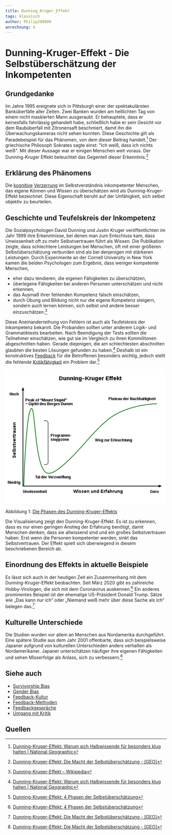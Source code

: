 ```yaml
---
title: Dunning_Kruger_Effekt
tags: klassisch
author: Philip290899
anrechnung: k
---
```


# Dunning-Kruger-Effekt - Die Selbstüberschätzung der Inkompetenten
## Grundgedanke
Im Jahre 1995 ereignete sich in Pittsburgh einer der spektakulärsten Banküberfälle aller Zeiten. Zwei Banken wurden am helllichten Tag von einem nicht maskierten Mann ausgeraubt. Er behauptete, dass er keinesfalls fahrlässig gehandelt habe, schließlich habe er sein Gesicht vor dem Raubüberfall mit Zitronensaft beschmiert, damit ihn die Überwachungskameras nicht sehen konnten. Diese Geschichte gilt als Paradebeispiel für das Phänomen, von dem dieser Beitrag handelt.[^1] Der griechische Philosoph Sokrates sagte einst: "Ich weiß, dass ich nichts weiß". Mit dieser Aussage war er einigen Menschen weit voraus. Der Dunning-Kruger Effekt beleuchtet das Gegenteil dieser Erkenntnis.[^2] 
## Erklärung des Phänomens 
Die [kognitive](https://github.com/ManagingProjectsSuccessfully/ManagingProjectsSuccessfully.github.io/blob/main/kb/Gender_Bias.md) [Verzerrung](https://github.com/ManagingProjectsSuccessfully/ManagingProjectsSuccessfully.github.io/blob/main/kb/Survivorship_Bias.md) im Selbstverständnis inkompetenter Menschen, das eigene Können und Wissen zu überschätzen wird als Dunning-Kruger-Effekt bezeichnet. Diese Eigenschaft beruht auf der Unfähigkeit, sich selbst objektiv zu beurteilen.
## Geschichte und Teufelskreis der Inkompetenz
Die Sozialpsychologen David Dunning und Justin Kruger veröffentlichten im Jahr 1999 ihre Erkenntnisse, bei denen man zum Entschluss kam, dass Unwissenheit oft zu mehr Selbstvertrauen führt als Wissen. Die Publikation zeigte, dass schlechtere Leistungen bei Menschen, oft mit einer größeren Selbstüberschätzung verbunden sind als bei denjenigen mit stärkeren Leistungen. Durch Experimente an der Cornell University in New York kamen die beiden Psychologen zum Ergebnis, dass weniger kompetente Menschen,
* eher dazu tendieren, die eigenen Fähigkeiten zu überschätzen,
* überlegene Fähigkeiten bei anderen Personen unterschätzen und nicht erkennen,
*	das Ausmaß ihrer fehlenden Kompetenz falsch einschätzen,
*	durch Übung und Bildung nicht nur die eigene Kompetenz steigern, sondern auch lernen können, sich selbst und andere besser einzuschätzen.[^3] 

Diese Aneinanderreihung von Fehlern ist auch als Teufelskreis der Inkompetenz bekannt. Die Probanden sollten unter anderem Logik- und Grammatiktests bearbeiten. Nach Beendigung der Tests sollten die Teilnehmer einschätzen, wie gut sie im Vergleich zu ihren Kommilitonen abgeschnitten haben. Gerade diejenigen, die am schlechtesten abschnitten glaubten die besten Lösungen gefunden zu haben.[^4] Deshalb ist ein konstruktives [Feedback](https://github.com/ManagingProjectsSuccessfully/ManagingProjectsSuccessfully.github.io/blob/main/kb/Feedbackgespr%C3%A4che.md) für die Betroffenen besonders wichtig, jedoch stellt die fehlende [Kritikfähigkeit](https://github.com/ManagingProjectsSuccessfully/ManagingProjectsSuccessfully.github.io/blob/main/kb/Umgang_mit_Kritik.md) ein Problem dar.[^5]

![Die Phasen des Dunning-Kruger-Effekts](Dunning_Kruger_Effekt/image.png) 

Abbildung 1: [Die Phasen des Dunning-Kruger-Effekts](https://de.wikipedia.org/wiki/Datei:Dunning%E2%80%93Kruger_Effekt.svg)

Die Visualisierung zeigt den Dunning-Kruger-Effekt. Es ist zu erkennen, dass es nur einen geringen Anstieg der Erfahrung benötigt, damit Menschen denken, dass sie allwissend sind und ein großes Selbstvertrauen haben. Erst wenn die Personen kompetenter werden, sinkt das Selbstvertrauen. Der Effekt spielt sich überwiegend in diesem beschriebenen Bereich ab.
## Einordnung des Effekts in aktuelle Beispiele
Es lässt sich auch in der heutigen Zeit ein Zusammenhang mit dem Dunning-Kruger-Effekt beobachten. Seit März 2020 gibt es zahlreiche Hobby-Virologen, die sich mit dem Coronavirus auskennen.[^6] Ein anderes prominentes Beispiel ist der ehemalige US-Präsident Donald Trump. Sätze wie „Das kann nur ich“ oder „Niemand weiß mehr über diese Sache als ich“ belegen das.[^7] 
## Kulturelle Unterschiede 
Die Studien wurden vor allem an Menschen aus Nordamerika durchgeführt. Eine spätere Studie aus dem Jahr 2001 offenbarte, dass sich beispielsweise Japaner aufgrund von kulturellen Unterschieden anders verhalten als Nordamerikaner. Japaner unterschätzen häufiger ihre eigenen Fähigkeiten und sehen Misserfolge als Anlass, sich zu verbessern.[^8] 
## Siehe auch
* [Survivorship Bias](https://github.com/ManagingProjectsSuccessfully/ManagingProjectsSuccessfully.github.io/blob/main/kb/Survivorship_Bias.md)
* [Gender Bias](https://github.com/ManagingProjectsSuccessfully/ManagingProjectsSuccessfully.github.io/blob/main/kb/Gender_Bias.md)
* [Feedback-Kultur](https://github.com/ManagingProjectsSuccessfully/ManagingProjectsSuccessfully.github.io/blob/main/kb/Feedback_Kultur.md)
* [Feedback-Methoden](https://github.com/ManagingProjectsSuccessfully/ManagingProjectsSuccessfully.github.io/blob/main/kb/Feedback_Methoden.md)
* [Feedbackgespräche](https://github.com/ManagingProjectsSuccessfully/ManagingProjectsSuccessfully.github.io/blob/main/kb/Feedbackgespr%C3%A4che.md)
* [Umgang mit Kritik](https://github.com/ManagingProjectsSuccessfully/ManagingProjectsSuccessfully.github.io/blob/main/kb/Umgang_mit_Kritik.md)
## Quellen
[^1]: [Dunning-Kruger-Effekt: Warum sich Halbwissende für besonders klug halten | National Geographic](https://www.nationalgeographic.de/wissenschaft/2020/06/dunning-kruger-effekt-warum-sich-halbwissende-fuer-besonders-klug-halten)

[^2]: [Dunning-Kruger-Effekt: Die Macht der Selbstüberschätzung - [GEO]](https://www.geo.de/wissen/23942-rtkl-psychologie-dunning-kruger-effekt-weshalb-inkompetente-menschen-oft-das-groesste)

[^3]: [Dunning-Kruger-Effekt – Wikipedia](https://de.wikipedia.org/wiki/Dunning-Kruger-Effekt)

[^4]: [Dunning-Kruger-Effekt: Warum sich Halbwissende für besonders klug halten | National Geographic](https://www.nationalgeographic.de/wissenschaft/2020/06/dunning-kruger-effekt-warum-sich-halbwissende-fuer-besonders-klug-halten)

[^5]: [Dunning-Kruger-Effekt: 4 Phasen der Selbstüberschätzung](https://karrierebibel.de/dunning-kruger-effekt/)

[^6]: [Dunning-Kruger-Effekt: 4 Phasen der Selbstüberschätzung](https://karrierebibel.de/dunning-kruger-effekt/)

[^7]: [Dunning-Kruger-Effekt: Die Macht der Selbstüberschätzung - [GEO]](https://www.geo.de/wissen/23942-rtkl-psychologie-dunning-kruger-effekt-weshalb-inkompetente-menschen-oft-das-groesste)

[^8]: [Dunning-Kruger-Effekt: Die Macht der Selbstüberschätzung - [GEO]](https://www.geo.de/wissen/23942-rtkl-psychologie-dunning-kruger-effekt-weshalb-inkompetente-menschen-oft-das-groesste)












